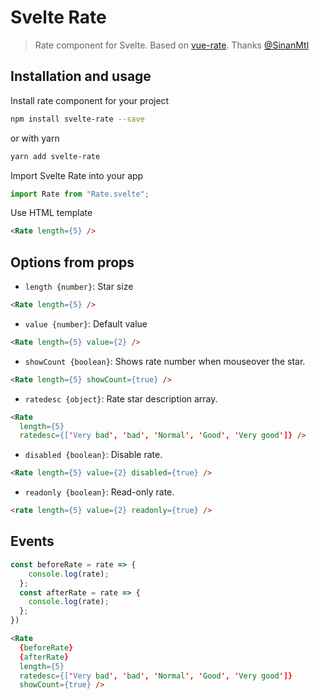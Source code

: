 # Svelte Rate

> Rate component for Svelte. Based on [vue-rate](https://github.com/SinanMtl/vue-rate).
Thanks [@SinanMtl](https://github.com/SinanMtl)

## Installation and usage

Install rate component for your project

```bash
npm install svelte-rate --save
```
or with yarn
```bash
yarn add svelte-rate
```


Import Svelte Rate into your app

```javascript
import Rate from "Rate.svelte";

```

Use HTML template

```html
<Rate length={5} />
```

## Options from props

- `length {number}`: Star size

```html
<Rate length={5} />
```

- `value {number}`: Default value

```html
<Rate length={5} value={2} />
```

- `showCount {boolean}`: Shows rate number when mouseover the star.

```html
<Rate length={5} showCount={true} />
```

- `ratedesc {object}`: Rate star description array. 

```html
<Rate
  length={5}
  ratedesc={['Very bad', 'bad', 'Normal', 'Good', 'Very good']} />

```

- `disabled {boolean}`: Disable rate.

```html
<Rate length={5} value={2} disabled={true} />
```

- `readonly {boolean}`: Read-only rate.

```html
<rate length={5} value={2} readonly={true} />
```



## Events

```javascript
const beforeRate = rate => {
    console.log(rate);
  };
  const afterRate = rate => {
    console.log(rate);
  };
})
```

```html
<Rate
  {beforeRate}
  {afterRate}
  length={5}
  ratedesc={['Very bad', 'bad', 'Normal', 'Good', 'Very good']}
  showCount={true} />

```

